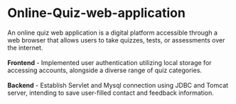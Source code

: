 # Online-Quiz-web-application
An online quiz web application is a digital platform accessible through a web browser that allows users to take quizzes, tests, or assessments over the internet. 
<br> <br>
<b>Frontend</b> - Implemented user authentication utilizing local storage for accessing accounts, alongside a diverse range of quiz categories.
<br> <br>
<b>Backend</b> - Establish Servlet and Mysql connection using JDBC and Tomcat server, intending to save user-filled contact and feedback information.
